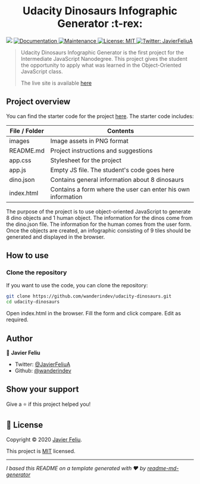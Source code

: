 <h1 align="center">Udacity Dinosaurs Infographic Generator :t-rex:</h1>
<p>
  <img src="https://img.shields.io/badge/version-1.0-blue.svg?cacheSeconds=2592000" />
  <a href="https://github.com/wanderindev/udacity-dinosaurs/blob/master/README.md">
    <img alt="Documentation" src="https://img.shields.io/badge/documentation-yes-brightgreen.svg" target="_blank" />
  </a>
  <a href="https://github.com/wanderindev/udacity-dinosaurs/graphs/commit-activity">
    <img alt="Maintenance" src="https://img.shields.io/badge/Maintained%3F-yes-brightgreen.svg" target="_blank" />
  </a>
  <a href="https://github.com/wanderindev/udacity-dinosaurs/blob/master/LICENSE.md">
    <img alt="License: MIT" src="https://img.shields.io/badge/License-MIT-yellow.svg" target="_blank" />
  </a>
  <a href="https://twitter.com/JavierFeliuA">
    <img alt="Twitter: JavierFeliuA" src="https://img.shields.io/twitter/follow/JavierFeliuA.svg?style=social" target="_blank" />
  </a>
</p>

>Udacity Dinosaurs Infographic Generator is the first project for the Intermediate JavaScript Nanodegree. This
> project gives the student the opportunity to apply what was learned in the Object-Oriented JavaScript class.
> 
> The live site is available [here](https://fun-with-dinos.com)

## Project overview
You can find the starter code for the project [here](https://github.com/udacity/Javascript).  The starter code includes:

| File / Folder                 | Contents                                                                            |
|-------------------------------|-------------------------------------------------------------------------------------|
| images                        | Image assets in PNG format                                                          |
| README.md                     | Project instructions and suggestions                                                |
| app.css                       | Stylesheet for the project                                                          |
| app.js                        | Empty JS file. The student's code goes here                                         |
| dino.json                     | Contains general information about 8 dinosaurs                                      |
| index.html                    | Contains a form where the user can enter his own information                        |

The purpose of the project is to use object-oriented JavaScript to generate 8 dino objects and 1 human object.  The
information for the dinos come from the dino.json file.  The information for the human comes from the user form.
Once the objects are created, an infographic consisting of 9 tiles should be generated and displayed in the browser.

## How to use

### Clone the repository
If you want to use the code, you can clone the repository:
```sh
git clone https://github.com/wanderindev/udacity-dinosaurs.git
cd udacity-dinosaurs
``` 
Open index.html in the browser.  Fill the form and click compare.  Edit as required.

## Author

👤 **Javier Feliu**

* Twitter: [@JavierFeliuA](https://twitter.com/JavierFeliuA)
* Github: [@wanderindev](https://github.com/wanderindev)

## Show your support

Give a ⭐️ if this project helped you!

## 📝 License

Copyright © 2020 [Javier Feliu](https://github.com/wanderindev).<br />

This project is [MIT](https://github.com/wanderindev/udacity-dinosaurs/blob/master/LICENSE.md) licensed.

***
_I based this README on a template generated with ❤️ by [readme-md-generator](https://github.com/kefranabg/readme-md-generator)_